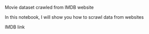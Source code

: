 Movie dataset crawled from IMDB website

In this notebook, I will show you how to scrawl data from websites

IMDB link
